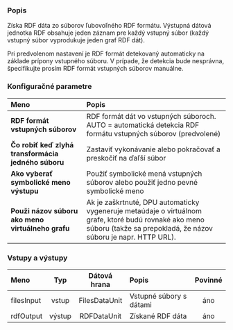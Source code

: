 ### Popis

Získa RDF dáta zo súborov ľubovoľného RDF formátu. Výstupná dátová jednotka RDF obsahuje jeden záznam pre každý vstupný súbor (každý vstupný súbor vyprodukuje jeden graf RDF dát).

Pri predvolenom nastavení je RDF formát detekovaný automaticky na základe prípony vstupného súboru. V prípade, že detekcia bude nesprávna, špecifikujte prosím RDF formát vstupných súborov manuálne.

### Konfiguračné parametre

| Meno | Popis |
|:----|:----|
|**RDF formát vstupných súborov** | RDF formát dát vo vstupných súboroch. AUTO = automatická detekcia RDF formátu vstupných súborov (predvolené) |
|**Čo robiť keď zlyhá transformácia jedného súboru** | Zastaviť vykonávanie alebo pokračovať a preskočiť na ďaľší súbor |
|**Ako vyberať symbolické meno výstupu** | Použiť symbolické mená vstupných súborov alebo použiť jedno pevné symbolické meno |
|**Použi názov súboru ako meno virtuálneho grafu** | Ak je zaškrtnuté, DPU automaticky vygeneruje metaúdaje o virtuálnom grafe, ktoré budú rovnaké ako meno súboru (takže sa prepokladá, že názov súboru je napr. HTTP URL). |

### Vstupy a výstupy ###

|Meno |Typ | Dátová hrana | Popis | Povinné |
|:--------|:------:|:------:|:-------------|:---------------------:|
|filesInput |vstup| FilesDataUnit | Vstupné súbory s dátami |áno|
|rdfOutput  |výstup| RDFDataUnit | Získané RDF dáta |áno|
